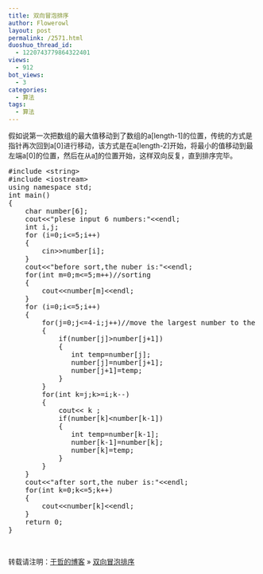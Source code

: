 ```yaml
---
title: 双向冒泡排序
author: Flowerowl
layout: post
permalink: /2571.html
duoshuo_thread_id:
  - 1220743779864322401
views:
  - 912
bot_views:
  - 3
categories:
  - 算法
tags:
  - 算法
---
```

假如说第一次把数组的最大值移动到了数组的a[length-1]的位置，传统的方式是指针再次回到a[0]进行移动，该方式是在a[length-2]开始，将最小的值移动到最左端a[0]的位置，然后在从a[1]的位置开始，这样双向反复，直到排序完毕。

<pre class="lang:default decode:true ">#include &lt;string&gt;
#include &lt;iostream&gt;
using namespace std;
int main()
{
	char number[6];
	cout&lt;&lt;"plese input 6 numbers:"&lt;&lt;endl;
	int i,j;
	for (i=0;i&lt;=5;i++)
	{
	    cin&gt;&gt;number[i];
	}
	cout&lt;&lt;"before sort,the nuber is:"&lt;&lt;endl;
	for(int m=0;m&lt;=5;m++)//sorting
	{
	    cout&lt;&lt;number[m]&lt;&lt;endl;
	}
	for (i=0;i&lt;=5;i++)
	{
	    for(j=0;j&lt;=4-i;j++)//move the largest number to the right
	    {
	      	if(number[j]&gt;number[j+1])
	     	{
	     	   int temp=number[j];
	     	   number[j]=number[j+1];
	     	   number[j+1]=temp;
	     	}
	    }
		for(int k=j;k&gt;=i;k--)	
		{  
			cout&lt;&lt; k ;
		    if(number[k]&lt;number[k-1])
		    {
		       int temp=number[k-1];
		       number[k-1]=number[k];
		       number[k]=temp;
		    }
		}
	}
	cout&lt;&lt;"after sort,the nuber is:"&lt;&lt;endl;
	for(int k=0;k&lt;=5;k++)
	{
	    cout&lt;&lt;number[k]&lt;&lt;endl;
	}
	return 0;
}</pre>

&nbsp;

转载请注明：[于哲的博客][1] &raquo; [双向冒泡排序][2]

 [1]: http://lazynight.me
 [2]: http://lazynight.me/2571.html